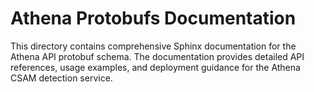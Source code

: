 # Athena Protobufs Documentation

This directory contains comprehensive Sphinx documentation for the Athena API protobuf schema. The documentation provides detailed API references, usage examples, and deployment guidance for the Athena CSAM detection service.
